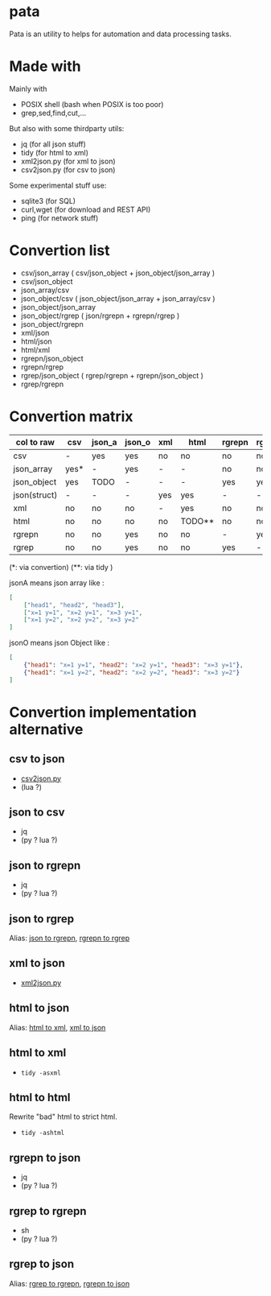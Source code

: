 # pata

Pata is an utility to helps for automation and data processing tasks.

# Made with

Mainly with

* POSIX shell (bash when POSIX is too poor)
* grep,sed,find,cut,...

But also with some thirdparty utils:

* jq (for all json stuff)
* tidy (for html to xml)
* xml2json.py (for xml to json)
* csv2json.py (for csv to json)

Some experimental stuff use:

* sqlite3 (for SQL)
* curl,wget (for download and REST API)
* ping (for network stuff)

# Convertion list

* csv/json_array ( csv/json_object + json_object/json_array )
* csv/json_object
* json_array/csv
* json_object/csv ( json_object/json_array + json_array/csv )
* json_object/json_array
* json_object/rgrep ( json/rgrepn + rgrepn/rgrep )
* json_object/rgrepn
* xml/json
* html/json
* html/xml
* rgrepn/json_object
* rgrepn/rgrep
* rgrep/json_object ( rgrep/rgrepn + rgrepn/json_object )
* rgrep/rgrepn

# Convertion matrix

| col to raw   | csv  | json_a  | json_o | xml  | html | rgrepn | rgrep |
|--------------|------|---------|--------|------|------|--------|-------|
| csv          | -    | yes     | yes    | no   | no   | no     | no    |
| json_array   | yes* | -       | yes    | -    | -    | no     | no    |
| json_object  | yes  | TODO    | -      | -    | -    | yes    | yes   |
| json(struct) | -    | -       | -      | yes  | yes  | -      | -     |
| xml          | no   | no      | no     | -    | yes  | no     | no    |
| html         | no   | no      | no     | no   |TODO**| no     | no    |
| rgrepn       | no   | no      | yes    | no   | no   | -      | yes   |
| rgrep        | no   | no      | yes    | no   | no   | yes    | -     |

(*: via convertion)
(**: via tidy )

jsonA means json array like :
```json
[
	["head1", "head2", "head3"],
	["x=1 y=1", "x=2 y=1", "x=3 y=1",
	["x=1 y=2", "x=2 y=2", "x=3 y=2"
]
```

jsonO means json Object like :
```json
[
	{"head1": "x=1 y=1", "head2": "x=2 y=1", "head3": "x=3 y=1"},
	{"head1": "x=1 y=2", "head2": "x=2 y=2", "head3": "x=3 y=2"}
]
```

# Convertion implementation alternative

## csv to json

* [csv2json.py]()
* (lua ?)

## json to csv

* jq
* (py ? lua ?)

## json to rgrepn

* jq
* (py ? lua ?)

## json to rgrep

Alias: [json to rgrepn](#json-to-rgrepn), [rgrepn to rgrep](#rgrepn-to-rgrep)

## xml to json

* [xml2json.py]()

## html to json

Alias: [html to xml](#html-to-xml), [xml to json](#xml-to-json)

## html to xml

* `tidy -asxml`

## html to html

Rewrite "bad" html to strict html.

* `tidy -ashtml`

## rgrepn to json

* jq
* (py ? lua ?)

## rgrep to rgrepn

* sh
* (py ? lua ?)

## rgrep to json

Alias: [rgrep to rgrepn](#rgrep-to-rgrepn), [rgrepn to json](#rgrepn-to-json)

